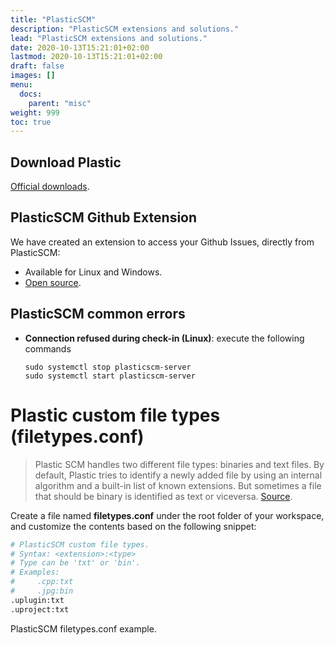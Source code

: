 ```yaml
---
title: "PlasticSCM"
description: "PlasticSCM extensions and solutions."
lead: "PlasticSCM extensions and solutions."
date: 2020-10-13T15:21:01+02:00
lastmod: 2020-10-13T15:21:01+02:00
draft: false
images: []
menu:
  docs:
    parent: "misc"
weight: 999
toc: true
---
```


## Download Plastic

[Official downloads](https://www.plasticscm.com/download).

## PlasticSCM Github Extension

We have created an extension to access your Github Issues, directly from PlasticSCM:

* Available for Linux and Windows.
* [Open source](https://github.com/equilaterus-gamestudios/PlasticSCM-GitHub-extension).

## PlasticSCM common errors

- **Connection refused during check-in (Linux)**: execute the following commands

  ```
  sudo systemctl stop plasticscm-server
  sudo systemctl start plasticscm-server
  ```

# Plastic custom file types (filetypes.conf)

> Plastic SCM handles two different file types: binaries and text files. By default, Plastic tries to identify a newly added file by using an internal algorithm and a built-in list of known extensions. But sometimes a file that should be binary is identified as text or viceversa. [Source](https://blog.plasticscm.com/2008/03/custom-file-types.html).

Create a file named **filetypes.conf** under the root folder of your workspace, and customize the contents based on the following snippet:

```bash
# PlasticSCM custom file types.
# Syntax: <extension>:<type>
# Type can be 'txt' or 'bin'.
# Examples:
#     .cpp:txt
#     .jpg:bin
.uplugin:txt
.uproject:txt
```

PlasticSCM filetypes.conf example.
